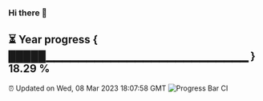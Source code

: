 ### Hi there 👋
⏳ Year progress { █████▁▁▁▁▁▁▁▁▁▁▁▁▁▁▁▁▁▁▁▁▁▁▁▁▁ } 18.29 %
---
⏰ Updated on Wed, 08 Mar 2023 18:07:58 GMT
![Progress Bar CI](https://github.com/Moyi321/Moyi321/workflows/Progress%20Bar%20CI/badge.svg)

